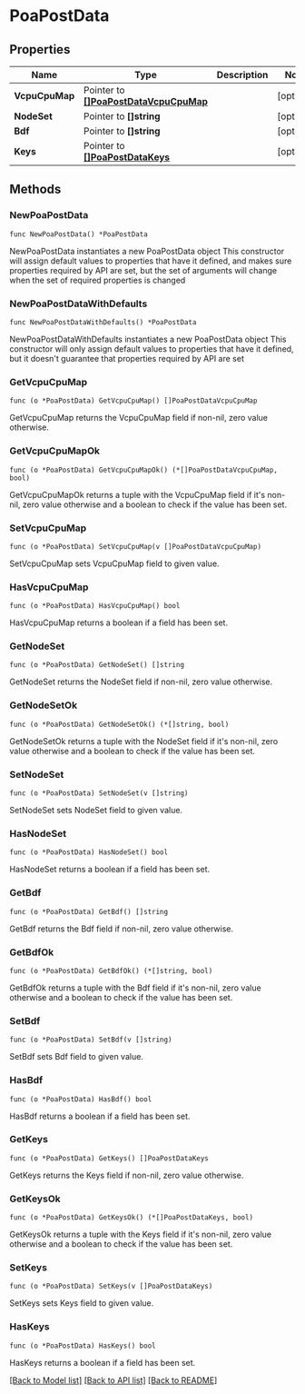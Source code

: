 # PoaPostData

## Properties

Name | Type | Description | Notes
------------ | ------------- | ------------- | -------------
**VcpuCpuMap** | Pointer to [**[]PoaPostDataVcpuCpuMap**](PoaPostDataVcpuCpuMap.md) |  | [optional] 
**NodeSet** | Pointer to **[]string** |  | [optional] 
**Bdf** | Pointer to **[]string** |  | [optional] 
**Keys** | Pointer to [**[]PoaPostDataKeys**](PoaPostDataKeys.md) |  | [optional] 

## Methods

### NewPoaPostData

`func NewPoaPostData() *PoaPostData`

NewPoaPostData instantiates a new PoaPostData object
This constructor will assign default values to properties that have it defined,
and makes sure properties required by API are set, but the set of arguments
will change when the set of required properties is changed

### NewPoaPostDataWithDefaults

`func NewPoaPostDataWithDefaults() *PoaPostData`

NewPoaPostDataWithDefaults instantiates a new PoaPostData object
This constructor will only assign default values to properties that have it defined,
but it doesn't guarantee that properties required by API are set

### GetVcpuCpuMap

`func (o *PoaPostData) GetVcpuCpuMap() []PoaPostDataVcpuCpuMap`

GetVcpuCpuMap returns the VcpuCpuMap field if non-nil, zero value otherwise.

### GetVcpuCpuMapOk

`func (o *PoaPostData) GetVcpuCpuMapOk() (*[]PoaPostDataVcpuCpuMap, bool)`

GetVcpuCpuMapOk returns a tuple with the VcpuCpuMap field if it's non-nil, zero value otherwise
and a boolean to check if the value has been set.

### SetVcpuCpuMap

`func (o *PoaPostData) SetVcpuCpuMap(v []PoaPostDataVcpuCpuMap)`

SetVcpuCpuMap sets VcpuCpuMap field to given value.

### HasVcpuCpuMap

`func (o *PoaPostData) HasVcpuCpuMap() bool`

HasVcpuCpuMap returns a boolean if a field has been set.

### GetNodeSet

`func (o *PoaPostData) GetNodeSet() []string`

GetNodeSet returns the NodeSet field if non-nil, zero value otherwise.

### GetNodeSetOk

`func (o *PoaPostData) GetNodeSetOk() (*[]string, bool)`

GetNodeSetOk returns a tuple with the NodeSet field if it's non-nil, zero value otherwise
and a boolean to check if the value has been set.

### SetNodeSet

`func (o *PoaPostData) SetNodeSet(v []string)`

SetNodeSet sets NodeSet field to given value.

### HasNodeSet

`func (o *PoaPostData) HasNodeSet() bool`

HasNodeSet returns a boolean if a field has been set.

### GetBdf

`func (o *PoaPostData) GetBdf() []string`

GetBdf returns the Bdf field if non-nil, zero value otherwise.

### GetBdfOk

`func (o *PoaPostData) GetBdfOk() (*[]string, bool)`

GetBdfOk returns a tuple with the Bdf field if it's non-nil, zero value otherwise
and a boolean to check if the value has been set.

### SetBdf

`func (o *PoaPostData) SetBdf(v []string)`

SetBdf sets Bdf field to given value.

### HasBdf

`func (o *PoaPostData) HasBdf() bool`

HasBdf returns a boolean if a field has been set.

### GetKeys

`func (o *PoaPostData) GetKeys() []PoaPostDataKeys`

GetKeys returns the Keys field if non-nil, zero value otherwise.

### GetKeysOk

`func (o *PoaPostData) GetKeysOk() (*[]PoaPostDataKeys, bool)`

GetKeysOk returns a tuple with the Keys field if it's non-nil, zero value otherwise
and a boolean to check if the value has been set.

### SetKeys

`func (o *PoaPostData) SetKeys(v []PoaPostDataKeys)`

SetKeys sets Keys field to given value.

### HasKeys

`func (o *PoaPostData) HasKeys() bool`

HasKeys returns a boolean if a field has been set.


[[Back to Model list]](../README.md#documentation-for-models) [[Back to API list]](../README.md#documentation-for-api-endpoints) [[Back to README]](../README.md)


